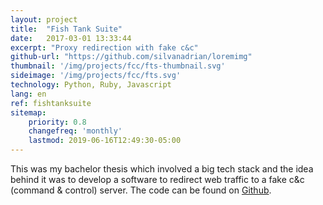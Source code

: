 ```yaml
---
layout: project
title:  "Fish Tank Suite"
date:   2017-03-01 13:33:44
excerpt: "Proxy redirection with fake c&c"
github-url: "https://github.com/silvanadrian/loremimg"
thumbnail: '/img/projects/fcc/fts-thumbnail.svg'
sideimage: '/img/projects/fcc/fts.svg'
technology: Python, Ruby, Javascript
lang: en
ref: fishtanksuite
sitemap:
    priority: 0.8
    changefreq: 'monthly'
    lastmod: 2019-06-16T12:49:30-05:00
---
```


This was my bachelor thesis which involved a big tech stack and the idea behind it was to develop a software  to redirect web traffic to a fake c&c (command & control) server.
The code can be found on [Github](https://github.com/fishtanksuite).
